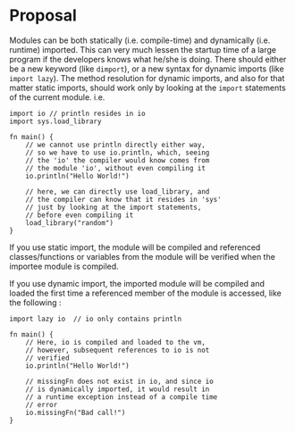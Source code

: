 # Proposal
Modules can be both statically (i.e. compile-time) and dynamically 
(i.e. runtime) imported. This can very much lessen the startup time of a large 
program if the developers knows what he/she is doing. There should either be a 
new keyword (like `dimport`), or a new syntax for dynamic imports (like 
`import lazy`). The method resolution for dynamic imports, and also for that 
matter static imports, should work only by looking at the `import` statements 
of the current module. i.e.
```
import io // println resides in io
import sys.load_library

fn main() {
    // we cannot use println directly either way,
    // so we have to use io.println, which, seeing
    // the 'io' the compiler would know comes from
    // the module 'io', without even compiling it
    io.println("Hello World!")

    // here, we can directly use load_library, and
    // the compiler can know that it resides in 'sys'
    // just by looking at the import statements,
    // before even compiling it
    load_library("random")
}
```

If you use static import, the module will be compiled and referenced 
classes/functions or variables from the module will be verified when the 
importee module is compiled. 

If you use dynamic import, the imported module will be compiled and loaded the 
first time a referenced member of the module is accessed, like the following :
```
import lazy io  // io only contains println

fn main() {
    // Here, io is compiled and loaded to the vm,
    // however, subsequent references to io is not
    // verified
    io.println("Hello World!")

    // missingFn does not exist in io, and since io
    // is dynamically imported, it would result in
    // a runtime exception instead of a compile time
    // error
    io.missingFn("Bad call!")
}
```
